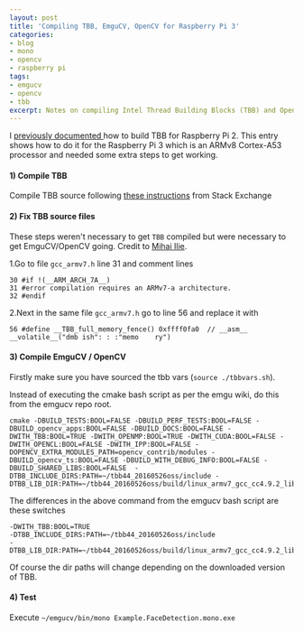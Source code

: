 ```yaml
---
layout: post
title: 'Compiling TBB, EmguCV, OpenCV for Raspberry Pi 3'
categories:
- blog
- mono
- opencv
- raspberry pi
tags: 
- emgucv
- opencv
- tbb
excerpt: Notes on compiling Intel Thread Building Blocks (TBB) and OpenCV on Raspberry Pi 3
---
```

I [previously documented ](/2015/06/20/Compiling-TBB-EmguCV-OpenCV-Raspbian/)how to build TBB for Raspberry Pi 2. 
This entry shows how to do it for the Raspberry Pi 3 which is an ARMv8 Cortex-A53 processor and needed some extra steps to get working.

#### 1) Compile TBB
Compile TBB source following [these instructions](http://raspberrypi.stackexchange.com/a/27262/10501) from Stack Exchange

#### 2) Fix TBB source files
These steps weren't necessary to get `TBB` compiled but were necessary to get EmguCV/OpenCV going.
Credit to [Mihai Ilie](http://stackoverflow.com/questions/30131032). 

1.Go to file `gcc_armv7.h` line 31 and comment lines  
 
    30 #if !(__ARM_ARCH_7A__)
    31 #error compilation requires an ARMv7-a architecture.   
    32 #endif

2.Next in the same file `gcc_armv7.h` go to line 56 and replace it with 
    
    56 #define __TBB_full_memory_fence() 0xffff0fa0  // __asm__ __volatile__("dmb ish": : :"memo    ry")

#### 3) Compile EmguCV / OpenCV
Firstly make sure you have sourced the tbb vars (`source ./tbbvars.sh`).

Instead of executing the cmake bash script as per the emgu wiki, do this from the emgucv repo root.

    cmake -DBUILD_TESTS:BOOL=FALSE -DBUILD_PERF_TESTS:BOOL=FALSE -DBUILD_opencv_apps:BOOL=FALSE -DBUILD_DOCS:BOOL=FALSE -DWITH_TBB:BOOL=TRUE -DWITH_OPENMP:BOOL=TRUE -DWITH_CUDA:BOOL=FALSE -DWITH_OPENCL:BOOL=FALSE -DWITH_IPP:BOOL=FALSE -DOPENCV_EXTRA_MODULES_PATH=opencv_contrib/modules -DBUILD_opencv_ts:BOOL=FALSE -DBUILD_WITH_DEBUG_INFO:BOOL=FALSE -DBUILD_SHARED_LIBS:BOOL=FALSE  -DTBB_INCLUDE_DIRS:PATH=~/tbb44_20160526oss/include -DTBB_LIB_DIR:PATH=~/tbb44_20160526oss/build/linux_armv7_gcc_cc4.9.2_libc2.19_kernel4.4.13_release
    
The differences in the above command from the emgucv bash script are these switches 

    -DWITH_TBB:BOOL=TRUE
    -DTBB_INCLUDE_DIRS:PATH=~/tbb44_20160526oss/include 
    -DTBB_LIB_DIR:PATH=~/tbb44_20160526oss/build/linux_armv7_gcc_cc4.9.2_libc2.19_kernel4.4.13_release

Of course the dir paths will change depending on the downloaded version of TBB.

#### 4) Test
Execute `~/emgucv/bin/mono Example.FaceDetection.mono.exe`